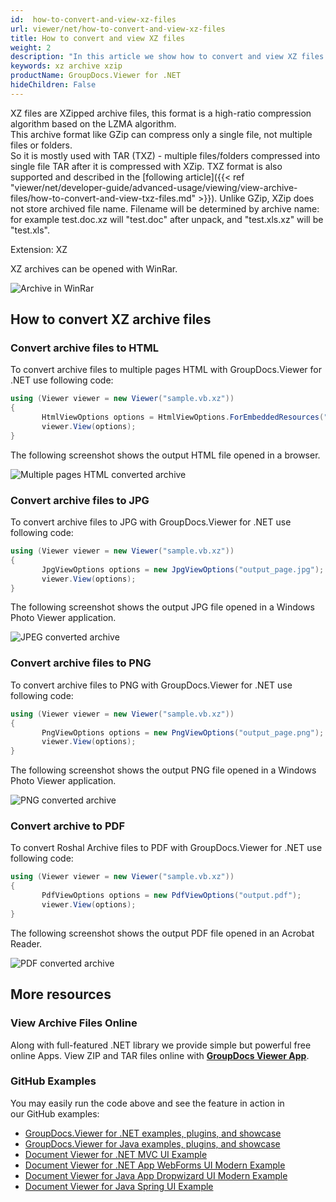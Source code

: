 ```yaml
---
id:  how-to-convert-and-view-xz-files
url: viewer/net/how-to-convert-and-view-xz-files
title: How to convert and view XZ files
weight: 2
description: "In this article we show how to convert and view XZ files with GroupDocs.Viewer within your .NET applications."
keywords: xz archive xzip
productName: GroupDocs.Viewer for .NET
hideChildren: False
---
```


XZ files are XZipped archive files, this format is a high-ratio compression algorithm based on the LZMA algorithm. \
This archive format like GZip can compress only a single file, not multiple files or folders. \
So it is mostly used with TAR (TXZ) - multiple files/folders compressed into single file TAR after it is compressed with XZip.
TXZ format is also supported and described in the [following article]({{< ref "viewer/net/developer-guide/advanced-usage/viewing/view-archive-files/how-to-convert-and-view-txz-files.md" >}}).
Unlike GZip, XZip does not store archived file name. Filename will be determined by archive name: for example test.doc.xz will "test.doc" after unpack, and "test.xls.xz" will be "test.xls".

Extension: XZ

XZ archives can be opened with WinRar.

![Archive in WinRar](viewer/net/images/how-to-convert-and-view-xz-files/xz-in-winrar.png)

## How to convert XZ archive files

### Convert archive files to HTML

To convert archive files to multiple pages HTML with GroupDocs.Viewer for .NET use following code:

```csharp
using (Viewer viewer = new Viewer("sample.vb.xz"))
{
       HtmlViewOptions options = HtmlViewOptions.ForEmbeddedResources("output_page.html");
       viewer.View(options);
}
```

The following screenshot shows the output HTML file opened in a browser.

![Multiple pages HTML converted archive](viewer/net/images/how-to-convert-and-view-xz-files/xz-to-html.png)

### Convert archive files to JPG

To convert archive files to JPG with GroupDocs.Viewer for .NET use following code:

```csharp
using (Viewer viewer = new Viewer("sample.vb.xz"))
{
       JpgViewOptions options = new JpgViewOptions("output_page.jpg");
       viewer.View(options);
}
```

The following screenshot shows the output JPG file opened in a Windows Photo Viewer application.

![JPEG converted archive](viewer/net/images/how-to-convert-and-view-xz-files/xz-in-jpg.png)

### Convert archive files to PNG

To convert archive files to PNG with GroupDocs.Viewer for .NET use following code:

```csharp
using (Viewer viewer = new Viewer("sample.vb.xz"))
{
       PngViewOptions options = new PngViewOptions("output_page.png");
       viewer.View(options);
}
```

The following screenshot shows the output PNG file opened in a Windows Photo Viewer application.

![PNG converted archive](viewer/net/images/how-to-convert-and-view-xz-files/xz-in-png.png)

### Convert archive to PDF

To convert Roshal Archive files to PDF with GroupDocs.Viewer for .NET use following code:

```csharp
using (Viewer viewer = new Viewer("sample.vb.xz"))
{
       PdfViewOptions options = new PdfViewOptions("output.pdf");
       viewer.View(options);
}
```

The following screenshot shows the output PDF file opened in an Acrobat Reader.

![PDF converted archive](viewer/net/images/how-to-convert-and-view-xz-files/xz-in-pdf.png)

## More resources

### View Archive Files Online

Along with full-featured .NET library we provide simple but powerful free online Apps.
View ZIP and TAR files online with **[GroupDocs Viewer App](https://products.groupdocs.app/viewer/archive)**.

### GitHub Examples

You may easily run the code above and see the feature in action in our GitHub examples:

* [GroupDocs.Viewer for .NET examples, plugins, and showcase](https://github.com/groupdocs-viewer/GroupDocs.Viewer-for-.NET)
* [GroupDocs.Viewer for Java examples, plugins, and showcase](https://github.com/groupdocs-viewer/GroupDocs.Viewer-for-Java)
* [Document Viewer for .NET MVC UI Example](https://github.com/groupdocs-viewer/GroupDocs.Viewer-for-.NET-MVC)
* [Document Viewer for .NET App WebForms UI Modern Example](https://github.com/groupdocs-viewer/GroupDocs.Viewer-for-.NET-WebForms)
* [Document Viewer for Java App Dropwizard UI Modern Example](https://github.com/groupdocs-viewer/GroupDocs.Viewer-for-Java-Dropwizard)
* [Document Viewer for Java Spring UI Example](https://github.com/groupdocs-viewer/GroupDocs.Viewer-for-Java-Spring)
